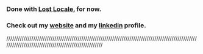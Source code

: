 ### Done with [Lost Locale](https://www.lostlocale.com/), for now.

### Check out my [website](https://chetantyagi.com/) and my [linkedin](https://www.linkedin.com/in/chetantyagi06/) profile.
/////////////////////////////////////////////////////////////////////////////////////////////////////////////////////////////////////////////////////
<!--
**chetanty/chetanty** is a ✨ _special_ ✨ repository because its `README.md` (this file) appears on your GitHub profile.

Here are some ideas to get you started:

- 🔭 I’m currently working on ...
- 🌱 I’m currently learning ...
- 👯 I’m looking to collaborate on ...
- 🤔 I’m looking for help with ...
- 💬 Ask me about ...
- 📫 How to reach me: ...
- 😄 Pronouns: ...
- ⚡ Fun fact: ...
-->
